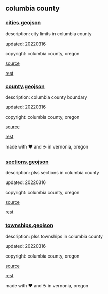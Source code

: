 ## columbia county

### [cities.geojson](cities.geojson)

description: city limits in columbia county

updated: 20220316

copyright: columbia county, oregon

[source](https://gis.columbiacountymaps.com/server/rest/services/BaseData/Districts_and_Boundaries/MapServer/1/query?where=1+%3D+1&text=&objectIds=&time=&timeRelation=esriTimeRelationOverlaps&geometry=&geometryType=esriGeometryEnvelope&inSR=&spatialRel=esriSpatialRelIntersects&distance=&units=esriSRUnit_Foot&relationParam=&outFields=city&returnGeometry=true&returnTrueCurves=false&maxAllowableOffset=&geometryPrecision=&outSR=4326&havingClause=&returnIdsOnly=false&returnCountOnly=false&orderByFields=&groupByFieldsForStatistics=&outStatistics=&returnZ=false&returnM=false&gdbVersion=&historicMoment=&returnDistinctValues=false&resultOffset=&resultRecordCount=&returnExtentOnly=false&sqlFormat=none&datumTransformation=&parameterValues=&rangeValues=&quantizationParameters=&featureEncoding=esriDefault&f=geojson)

[rest](https://gis.columbiacountymaps.com/server/rest/services/BaseData/Districts_and_Boundaries/MapServer/1)

### [county.geojson](county.geojson)

description: columbia county boundary

updated: 20220316

copyright: columbia county, oregon

[source](https://gis.columbiacountymaps.com/server/rest/services/BaseData/Columbia_County_Outline/MapServer/0/query?where=1+%3D+1&text=&objectIds=&time=&timeRelation=esriTimeRelationOverlaps&geometry=&geometryType=esriGeometryEnvelope&inSR=&spatialRel=esriSpatialRelIntersects&distance=&units=esriSRUnit_Foot&relationParam=&outFields=&returnGeometry=true&returnTrueCurves=false&maxAllowableOffset=&geometryPrecision=&outSR=4326&havingClause=&returnIdsOnly=false&returnCountOnly=false&orderByFields=&groupByFieldsForStatistics=&outStatistics=&returnZ=false&returnM=false&gdbVersion=&historicMoment=&returnDistinctValues=false&resultOffset=&resultRecordCount=&returnExtentOnly=false&sqlFormat=none&datumTransformation=&parameterValues=&rangeValues=&quantizationParameters=&featureEncoding=esriDefault&f=geojson)

[rest](https://gis.columbiacountymaps.com/server/rest/services/BaseData/Columbia_County_Outline/MapServer/0)

made with :heart: and :coffee: in vernonia, oregon

### [sections.geojson](sections.geojson)

description: plss sections in columbia county

updated: 20220316

copyright: columbia county, oregon

[source](https://gis.columbiacountymaps.com/server/rest/services/BaseData/Survey_Research/FeatureServer/3/query?where=1+%3D+1&objectIds=&time=&geometry=&geometryType=esriGeometryEnvelope&inSR=&spatialRel=esriSpatialRelIntersects&distance=&units=esriSRUnit_Foot&relationParam=&outFields=SECTION&returnGeometry=true&maxAllowableOffset=&geometryPrecision=&outSR=4326&havingClause=&gdbVersion=&historicMoment=&returnDistinctValues=false&returnIdsOnly=false&returnCountOnly=false&returnExtentOnly=false&orderByFields=&groupByFieldsForStatistics=&outStatistics=&returnZ=false&returnM=false&multipatchOption=xyFootprint&resultOffset=&resultRecordCount=&returnTrueCurves=false&returnExceededLimitFeatures=false&quantizationParameters=&returnCentroid=false&timeReferenceUnknownClient=false&sqlFormat=none&resultType=&featureEncoding=esriDefault&datumTransformation=&f=geojson)

[rest](https://gis.columbiacountymaps.com/server/rest/services/BaseData/Survey_Research/FeatureServer/3)

### [townships.geojson](townships.geojson)

description: plss townships in columbia county

updated: 20220316

copyright: columbia county, oregon

[source](https://gis.columbiacountymaps.com/server/rest/services/BaseData/Survey_Research/FeatureServer/2/query?where=1+%3D+1&objectIds=&time=&geometry=&geometryType=esriGeometryEnvelope&inSR=&spatialRel=esriSpatialRelIntersects&distance=&units=esriSRUnit_Foot&relationParam=&outFields=TWNRNG&returnGeometry=true&maxAllowableOffset=&geometryPrecision=&outSR=4326&havingClause=&gdbVersion=&historicMoment=&returnDistinctValues=false&returnIdsOnly=false&returnCountOnly=false&returnExtentOnly=false&orderByFields=&groupByFieldsForStatistics=&outStatistics=&returnZ=false&returnM=false&multipatchOption=xyFootprint&resultOffset=&resultRecordCount=&returnTrueCurves=false&returnExceededLimitFeatures=false&quantizationParameters=&returnCentroid=false&timeReferenceUnknownClient=false&sqlFormat=none&resultType=&featureEncoding=esriDefault&datumTransformation=&f=geojson)

[rest](https://gis.columbiacountymaps.com/server/rest/services/BaseData/Survey_Research/FeatureServer/2)

made with :heart: and :coffee: in vernonia, oregon